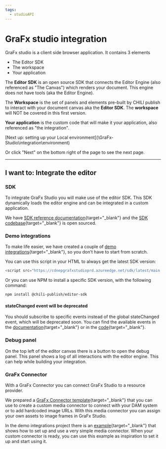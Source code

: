 ```yaml
---
tags:
  - studioAPI
---
```


# GraFx studio integration

GraFx studio is a client side browser application.
It contains 3 elements

- The Editor SDK
- The workspace
- Your application

The **Editor SDK** is an open source SDK that connects the Editor Engine (also referenced as "The Canvas") which renders your document. This engine does not have tools (aka the Editor Engine).

The **Workspace** is the set of panels and elements pre-built by CHILI publish to interact with your document canvas aka the **Editor SDK**.
The **workspace** will NOT be covered in this first version.

**Your application** is the custom code that will make it your application, also referenced as "the integration".

[Next up: setting up your Local environment](\GraFx-Studio\integration\environment\)

Or click "Next" on the bottom right of the page to see the next page.

---

## I want to: Integrate the editor

### SDK

To integrate GraFx Studio you will make use of the editor SDK. This SDK dynamically loads the editor engine and can be integrated in a custom application.

We have [SDK reference documentation](https://chili-publish.github.io/studio-sdk/index.html){target="_blank"} and the [SDK codebase](https://github.com/chili-publish/studio-sdk){target="_blank"} is open sourced.

### Demo integrations

To make life easier, we have created a couple of [demo integrations](https://github.com/chili-publish/studio-sdk-integration-examples){target="_blank"}, so you don't have to start from scratch.

You can use this script in your HTML to always get the latest SDK version:


``` js
<script src="https://cdnepgrafxstudioprd.azureedge.net/sdk/latest/main.js"></script>
```

Or you can use NPM to install a specific SDK version, with the following command:

``` bash
npm install @chili-publish/editor-sdk
```

#### stateChanged event will be deprecated

You should subscribe to specific events instead of the global stateChanged event, which will be deprecated soon. You can find the available events in the [documentation](https://chili-publish.github.io/studio-sdk/classes/controllers_SubscriberController.SubscriberController.html){target="_blank"} or in the [code](https://github.com/chili-publish/studio-sdk/blob/main/src/controllers/SubscriberController.ts){target="_blank"}.

### Debug panel

On the top left of the editor canvas there is a button to open the debug panel. This panel shows a log of all interactions with the editor engine. This can help while building your integration.

### GraFx Connector

With a GraFx Connector you can connect GraFx Studio to a resource provider.

We prepared a [GraFx Connector template](https://github.com/chili-publish/grafx-connector-template){target="_blank"} that you can use to create a custom media connector to connect with your DAM system or to add hardcoded image URLs. With this media connector you can assign your own assets to image frames in GraFx Studio.

In the demo integrations project there is an [example](https://github.com/chili-publish/studio-sdk-integration-examples/tree/main/ts-connector-example){target="_blank"} that shows how to set up and use a very simple media connector. When your custom connector is ready, you can use this example as inspiration to set it up and start using it.